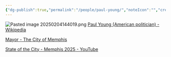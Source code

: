 ```yaml
---
{"dg-publish":true,"permalink":"/people/paul-young/","noteIcon":"","created":"2025-02-04T14:39:23.373-06:00"}
---
```


![Pasted image 20250204144019.png](/img/user/Pasted%20image%2020250204144019.png)
[Paul Young (American politician) - Wikipedia](https://en.wikipedia.org/wiki/Paul_Young_\(American_politician\))

[Mayor - The City of Memphis](https://www.memphistn.gov/mayor/)

[State of the City - Memphis 2025 - YouTube](https://www.youtube.com/watch?v=7BtcXBjjh_4&embeds_referring_euri=https%3A%2F%2Fwww.commercialappeal.com%2F&embeds_referring_origin=https%3A%2F%2Fwww.commercialappeal.com&source_ve_path=Mjg2NjY)
